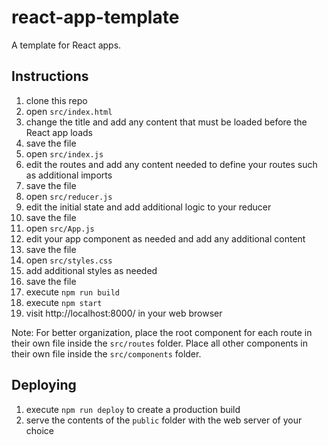 # react-app-template
A template for React apps.

## Instructions
01. clone this repo
02. open `src/index.html`
03. change the title and add any content that must be loaded before the React app loads
04. save the file
05. open `src/index.js`
06. edit the routes and add any content needed to define your routes such as additional imports
07. save the file
08. open `src/reducer.js`
09. edit the initial state and add additional logic to your reducer
10. save the file
11. open `src/App.js`
12. edit your app component as needed and add any additional content
13. save the file
14. open `src/styles.css`
15. add additional styles as needed
16. save the file
17. execute `npm run build`
18. execute `npm start`
19. visit http://localhost:8000/ in your web browser

Note: For better organization, place the root component for each route in their own file inside the `src/routes` folder. Place all other components in their own file inside the `src/components` folder.

## Deploying
1. execute `npm run deploy` to create a production build
2. serve the contents of the `public` folder with the web server of your choice

